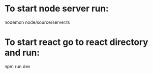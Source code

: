 # To start node server run:

nodemon node/source/server.ts

# To start react go to react directory and run:

npm run dev
